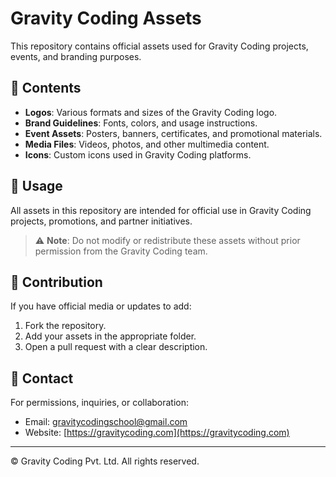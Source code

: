 # Gravity Coding Assets

This repository contains official assets used for Gravity Coding projects, events, and branding purposes.

## 📁 Contents

- **Logos**: Various formats and sizes of the Gravity Coding logo.
- **Brand Guidelines**: Fonts, colors, and usage instructions.
- **Event Assets**: Posters, banners, certificates, and promotional materials.
- **Media Files**: Videos, photos, and other multimedia content.
- **Icons**: Custom icons used in Gravity Coding platforms.

## 📝 Usage

All assets in this repository are intended for official use in Gravity Coding projects, promotions, and partner initiatives.

> ⚠️ **Note**: Do not modify or redistribute these assets without prior permission from the Gravity Coding team.

## 📌 Contribution

If you have official media or updates to add:

1. Fork the repository.
2. Add your assets in the appropriate folder.
3. Open a pull request with a clear description.

## 📧 Contact

For permissions, inquiries, or collaboration:

- Email: [gravitycodingschool@gmail.com](mailto:gravitycodingschool@gmail.com)
- Website: [https://gravitycoding.com](https://gravitycoding.com)

---

© Gravity Coding Pvt. Ltd. All rights reserved.
